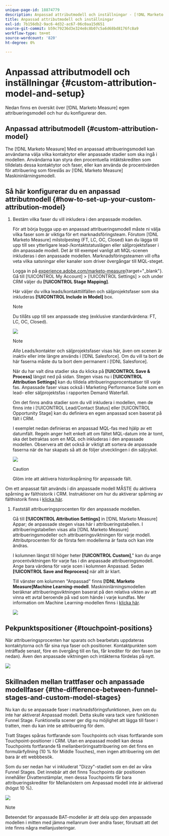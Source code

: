 ```yaml
---
unique-page-id: 18874779
description: Anpassad attributmodell och inställningar - [!DNL Marketo Measure] - Produktdokumentation
title: Anpassad attributmodell och inställningar
exl-id: 7b156db2-9ac6-4d32-ac67-06c0aa15d651
source-git-commit: b59c79236d3e324e8c8b07c5a6d68bd8176fc8a9
workflow-type: tm+mt
source-wordcount: '820'
ht-degree: 0%

---
```


# Anpassad attributmodell och inställningar {#custom-attribution-model-and-setup}

Nedan finns en översikt över [!DNL Marketo Measure] egen attribueringsmodell och hur du konfigurerar den.

## Anpassad attributmodell {#custom-attribution-model}

The [!DNL Marketo Measure] Med en anpassad attribueringsmodell kan användarna välja vilka kontaktytor eller anpassade stadier som ska ingå i modellen. Användarna kan styra den procentuella intäktskrediten som tilldelats dessa kontaktytor och faser, eller kan använda de procentvärden för attribuering som föreslås av [!DNL Marketo Measure] Maskininlärningsmodell.

## Så här konfigurerar du en anpassad attributmodell {#how-to-set-up-your-custom-attribution-model}

1. Bestäm vilka faser du vill inkludera i den anpassade modellen.

   För att börja bygga upp en anpassad attribueringsmodell måste ni välja vilka faser som är viktiga för ert marknadsföringsteam. Förutom [!DNL Marketo Measure] milstolpesteg (FT, LC, OC, Closed) kan du lägga till upp till sex ytterligare lead-/kontaktstatuslägen eller säljprojektsfaser i din anpassade modell. Det är till exempel vanligt att MQL-scenen inkluderas i den anpassade modellen. Marknadsföringsteamen vill ofta veta vilka satsningar eller kanaler som driver övergångar till MQL-steget.

   Logga in på [experience.adobe.com/marketo-measure](https://experience.adobe.com/marketo-measure){target="_blank"}. Gå till [!UICONTROL My Account] > [!UICONTROL Settings] > och under CRM väljer du **[!UICONTROL Stage Mapping]**.

   Här väljer du vilka leads/kontakttillfällen och säljprojektsfaser som ska inkluderas **[!UICONTROL Include in Model]** box.

   >[!NOTE]
   >
   >Du tillåts upp till sex anpassade steg (exklusive standardvärdena: FT, LC, OC, Closed).

   ![](assets/1-1.png)

   >[!NOTE]
   >
   >_Alla_ Leads/kontakter och säljprojektsfaser visas här, även om scenen är inaktiv eller inte längre används i [!DNL Salesforce]. Om du vill ta bort de här faserna måste du ta bort dem permanent i [!DNL Salesforce].

   När du har valt dina stadier ska du klicka på **[!UICONTROL Save & Process]** längst ned på sidan. Stegen visas nu i **[!UICONTROL Attribution Settings]** kan du tilldela attribueringsprocentsatser till varje fas. Anpassade faser visas också i Marketing Performance Suite som en lead- eller säljprojektsfas i rapporten Demand Waterfall.

   Om det finns andra stadier som du vill inkludera i modellen, men de finns inte i [!UICONTROL Lead/Contact Status] eller [!UICONTROL Opportunity Stage] kan du definiera en egen anpassad scen baserat på fält i CRM.

   I exemplet nedan definieras en anpassad MQL-fas med hjälp av ett datumfält. Regeln anger helt enkelt att om fältet MQL-datum inte är tomt, ska det betraktas som en MQL och inkluderas i den anpassade modellen. Observera att det också är viktigt att sortera de anpassade faserna när de har skapats så att de följer utvecklingen i din säljcykel.

   ![](assets/2-1.png)

   >[!CAUTION]
   >
   >Glöm inte att aktivera historikspårning för anpassade fält.

Om ett anpassat fält används i din anpassade modell MÅSTE du aktivera spårning av fälthistorik i CRM. Instruktioner om hur du aktiverar spårning av fälthistorik finns i [klicka här](/help/advanced-marketo-measure-features/custom-attribution-models/custom-model-setup-enable-field-history-tracking.md).

1. Fastställ attribueringsprocenten för den anpassade modellen.

   Gå till **[!UICONTROL Attribution Settings]** in [!DNL Marketo Measure] Appar; de anpassade stegen visas här i attribueringstabellen. I attribueringstabellen visas alla [!DNL Marketo Measure] attribueringsmodeller och attribueringsviktningen för varje modell. Attributprocenten för de första fem modellerna är fasta och kan inte ändras.

   I kolumnen längst till höger heter **[!UICONTROL Custom]**,&quot; kan du ange procentviktningen för varje fas i din anpassade attribueringsmodell. Ange bara värdena för varje scen i kolumnen Anpassad. Sedan **[!UICONTROL Save and Reprocess]** när allt är klart.

   Till vänster om kolumnen &quot;Anpassad&quot; finns **[!DNL Marketo Measure]Machine Learning-modell**. Maskininlärningsmodellen beräknar attribueringsviktningen baserat på den relativa vikten av att vinna ett avtal beroende på vad som hände i varje kundfas. Mer information om Machine Learning-modellen finns i [klicka här](/help/advanced-marketo-measure-features/custom-attribution-models/machine-learning-model-faq.md).

   ![](assets/3.png)

## Pekpunktspositioner {#touchpoint-positions}

När attribueringsprocenten har sparats och bearbetats uppdateras kontaktytorna och får sina nya faser och positioner. Kontaktpunkten som inträffade senast, före en övergång till en fas, får krediter för den fasen (se nedan). Även den anpassade viktningen och intäkterna fördelas på nytt.

![](assets/4.png)

## Skillnaden mellan trattfaser och anpassade modellfaser {#the-difference-between-funnel-stages-and-custom-model-stages}

Nu kan du se anpassade faser i marknadsföringsfunktionen, även om du inte har aktiverat Anpassad modell. Detta skulle vara tack vare funktionen Funnel Stage. Funktionella scener ger dig nu möjlighet att lägga till faser i tratten, men du kan inte se attribuering för dem.

Tratt Stages spåras fortfarande som Touchpoints och visas fortfarande som Touchpoint-positioner i CRM. Utan en anpassad modell kan dessa Touchpoints fortfarande få mellanberöringsattribuering om det finns en formulärfyllning (10 % för Middle Touches), men ingen attribuering om det bara är ett webbbesök.

Som du ser nedan har vi inkluderat &quot;Dizzy&quot;-stadiet som en del av våra Funnel Stages. Det innebär att det finns Touchpoints där positionen innehåller Divattenstämplar, men dessa Touchpoints får bara attribueringskrediter för Mellanöstern om Anpassad modell inte är aktiverad (högst 10 %).

![](assets/5.png)

>[!NOTE]
>
>Beteendet för anpassade BAT-modeller är att dela upp den anpassade modellen i mitten med jämna mellanrum över andra faser, förutsatt att det inte finns några mellanjusteringar.
